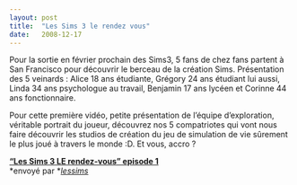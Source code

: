 ```yaml
---
layout:	post
title:	"Les Sims 3 le rendez vous"
date:	2008-12-17
---
```


  Pour la sortie en février prochain des Sims3, 5 fans de chez fans partent à San Francisco pour découvrir le berceau de la création Sims. Présentation des 5 veinards : Alice 18 ans étudiante, Grégory 24 ans étudiant lui aussi, Linda 34 ans psychologue au travail, Benjamin 17 ans lycéen et Corinne 44 ans fonctionnaire.

Pour cette première vidéo, petite présentation de l’équipe d’exploration, véritable portrait du joueur, découvrez nos 5 compatriotes qui vont nous faire découvrir les studios de création du jeu de simulation de vie sûrement le plus joué à travers le monde :D. Et vous, accro ?

[**“Les Sims 3 LE rendez-vous” episode 1**](http://www.dailymotion.com/video/x7le4a_les-sims-3-le-rendezvous-episode-1_videogames)  
*envoyé par *[*lessims*](http://www.dailymotion.com/lessims)

  